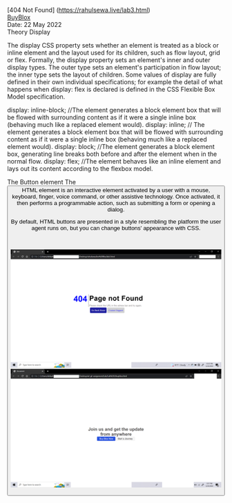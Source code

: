 [404 Not Found] (https://rahulsewa.live/lab3.html)
<br>
[BuyBlox](https://rahulsewa.live/buyblox.html)
<br>
Date: 22 May 2022
<br>
Theory
Display

The display CSS property sets whether an element is treated as a block or inline element and the layout used for its children, such as flow layout, grid or flex.
Formally, the display property sets an element's inner and outer display types. The outer type sets an element's participation in flow layout; the inner type sets the layout of children. Some values of display are fully defined in their own individual specifications; for example the detail of what happens when display: flex is declared is defined in the CSS Flexible Box Model specification.


display: inline-block;  //The element generates a block element box that will be flowed with surrounding content as if it were a single inline box (behaving much like a replaced element would).
display: inline; // The element generates a block element box that will be flowed with surrounding content as if it were a single inline box (behaving much like a replaced element would).
display: block;   //The element generates a block element box, generating line breaks both before and after the element when in the normal flow.
display: flex;  //The element behaves like an inline element and lays out its content according to the flexbox model.

The Button element
The <button> HTML element is an interactive element activated by a user with a mouse, keyboard, finger, voice command, or other assistive technology. Once activated, it then performs a programmable action, such as submitting a form or opening a dialog.

By default, HTML buttons are presented in a style resembling the platform the user agent runs on, but you can change buttons' appearance with CSS.

<br>

![Screenshot](lab3.png)
![Screenshot](buyblox.png)